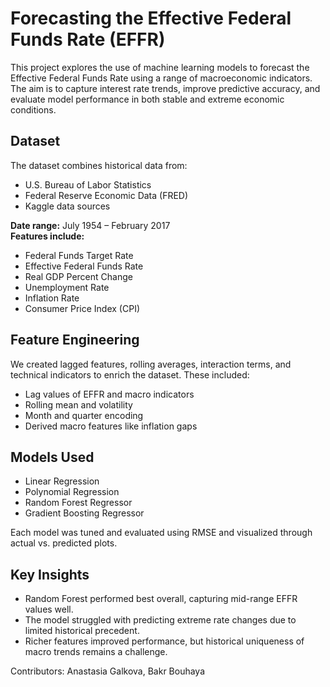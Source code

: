 # Forecasting the Effective Federal Funds Rate (EFFR)

This project explores the use of machine learning models to forecast the Effective Federal Funds Rate using a range of macroeconomic indicators. The aim is to capture interest rate trends, improve predictive accuracy, and evaluate model performance in both stable and extreme economic conditions.

## Dataset

The dataset combines historical data from:
- U.S. Bureau of Labor Statistics
- Federal Reserve Economic Data (FRED)
- Kaggle data sources

**Date range:** July 1954 – February 2017  
**Features include:**
- Federal Funds Target Rate
- Effective Federal Funds Rate
- Real GDP Percent Change
- Unemployment Rate
- Inflation Rate
- Consumer Price Index (CPI)

## Feature Engineering

We created lagged features, rolling averages, interaction terms, and technical indicators to enrich the dataset. These included:
- Lag values of EFFR and macro indicators
- Rolling mean and volatility
- Month and quarter encoding
- Derived macro features like inflation gaps

## Models Used

- Linear Regression
- Polynomial Regression
- Random Forest Regressor
- Gradient Boosting Regressor

Each model was tuned and evaluated using RMSE and visualized through actual vs. predicted plots.

## Key Insights

- Random Forest performed best overall, capturing mid-range EFFR values well.
- The model struggled with predicting extreme rate changes due to limited historical precedent.
- Richer features improved performance, but historical uniqueness of macro trends remains a challenge.

Contributors: Anastasia Galkova, Bakr Bouhaya
